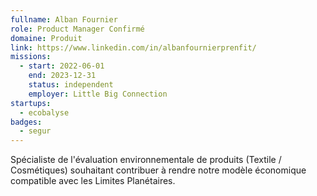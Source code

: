```yaml
---
fullname: Alban Fournier
role: Product Manager Confirmé
domaine: Produit
link: https://www.linkedin.com/in/albanfournierprenfit/
missions:
  - start: 2022-06-01
    end: 2023-12-31
    status: independent
    employer: Little Big Connection
startups:
  - ecobalyse
badges:
  - segur
---
```


Spécialiste de l'évaluation environnementale de produits (Textile / 
 Cosmétiques) souhaitant contribuer à rendre notre modèle économique compatible avec les Limites Planétaires.
